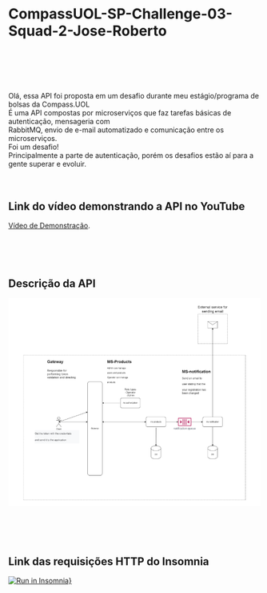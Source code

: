 # CompassUOL-SP-Challenge-03-Squad-2-Jose-Roberto<h1/>
<br/><br/><br/>

Olá, essa API foi proposta em um desafio durante meu estágio/programa de bolsas da Compass.UOL<br/>
É uma API compostas por microserviços que faz tarefas básicas de autenticação, mensageria com <br/>
RabbitMQ, envio de e-mail automatizado e comunicação entre os microserviços.<br/>
Foi um desafio!<br/>
Principalmente a parte de autenticação, porém os desafios estão aí para a gente superar e evoluir.<br/>
<br/><br/>
## Link do vídeo demonstrando a API no YouTube

[Vídeo de Demonstração](https://youtu.be/J27mm4EaD_g).


<br/><br/><br/>
## Descrição da API
<img src="description_api.png">

<br/><br/><br/>
## Link das requisições HTTP do Insomnia
[![Run in Insomnia}](https://insomnia.rest/images/run.svg)](https://insomnia.rest/run/?label=API%20Ecommerce%20MS&uri=https%3A%2F%2Fraw.githubusercontent.com%2Frobertojunior28%2FCompassUOL-SP-Challenge-03-Squad-2-Team-Soul-Society%2Fdevelope%2FInsomnia_http.json)
